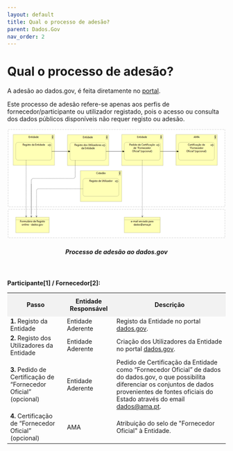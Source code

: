 ```yaml
---
layout: default
title: Qual o processo de adesão?
parent: Dados.Gov
nav_order: 2
---
```


# Qual o processo de adesão?

A adesão ao dados.gov, é feita diretamente no [portal](https://dados.gov.pt/pt/).

Este processo de adesão refere-se apenas aos perfis de fornecedor/participante ou utilizador registado, pois o acesso ou consulta dos dados públicos disponíveis não requer registo ou adesão.

<div align="center">
  <img src="../../assets/images/dados 1.png" alt="Processo de adesão ao dados.gov">
  <h5>Processo de adesão ao dados.gov</h5>
</div>
<br>

**Participante\[1] / Fornecedor\[2]:**

<table>
  <tr>
    <th style="background-color: #f2f2f2; padding: 10px;">Passo</th>
    <th style="background-color: #f2f2f2; padding: 10px;">Entidade Responsável</th>
    <th style="background-color: #f2f2f2; padding: 10px;">Descrição</th>
  </tr>
  <tr>
    <td><strong>1.</strong> Registo da Entidade</td>
    <td>Entidade Aderente</td>
    <td>Registo da Entidade no portal <a href="https://dados.gov.pt/pt/login?next=https%3A%2F%2Fdados.gov.pt%2Fpt%2Fdocs%2Fpublish%2F">dados.gov</a>.</td>
  </tr>
  <tr>
    <td><strong>2.</strong> Registo dos Utilizadores da Entidade</td>
    <td>Entidade Aderente</td>
    <td>Criação dos Utilizadores da Entidade no portal <a href="https://dados.gov.pt/pt/login?next=https%3A%2F%2Fdados.gov.pt%2Fpt%2Fdocs%2Fpublish%2F">dados.gov</a>.</td>
  </tr>
  <tr>
    <td><strong>3.</strong> Pedido de Certificação de “Fornecedor Oficial” (opcional)</td>
    <td>Entidade Aderente</td>
    <td>Pedido de Certificação da Entidade como “Fornecedor Oficial” de dados do dados.gov, o que possibilita diferenciar os conjuntos de dados provenientes de fontes oficiais do Estado através do email <a href="mailto:dados@ama.pt">dados@ama.pt</a>.</td>
  </tr>
  <tr>
    <td><strong>4.</strong> Certificação de “Fornecedor Oficial” (opcional)</td>
    <td>AMA</td>
    <td>Atribuição do selo de "Fornecedor Oficial" à Entidade.</td>
  </tr>
</table>